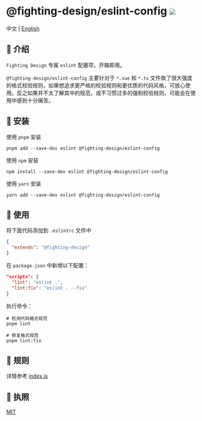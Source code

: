 # @fighting-design/eslint-config <a href="https://www.npmjs.com/package/@fighting-design/eslint-config"><img src="https://badgen.net/npm/v/@fighting-design/eslint-config" /></a>

中文 | <a href="https://github.com/FightingDesign/fighting-design/blob/master/packages/fighting-eslint-config/README.en-US.md">English</a>

## 🤟 介绍

`Fighting Design` 专属 `eslint` 配置项，开箱即用。

`@fighting-design/eslint-config` 主要针对于 `*.vue` 和 `*.ts` 文件做了很大强度的格式校验规则，如果想追求更严格的校验规则和更优质的代码风格，可放心使用。反之如果并不太了解其中的规范，或不习惯过多的强制校验规则，可能会在使用中感到十分痛苦。

## 🔑 安装

使用 `pnpm` 安装

```shell
pnpm add --save-dev eslint @fighting-design/eslint-config
```

使用 `npm` 安装

```shell
npm install --save-dev eslint @fighting-design/eslint-config
```

使用 `yarn` 安装

```shell
yarn add --save-dev eslint @fighting-design/eslint-config
```

## 🐳 使用

将下面代码添加到 `.eslintrc` 文件中

```json
{
  "extends": "@fighting-design"
}
```

在 `package.json` 中新增以下配置：

```json
"scripts": {
  "lint": "eslint .",
  "lint:fix": "eslint . --fix"
}
```

执行命令：

```shell
# 检测代码格式规范
pnpm lint

# 修复格式规范
pnpm lint:fix
```

## 🚧 规则

详情参考 [index.js](https://github.com/FightingDesign/fighting-design/blob/master/packages/fighting-eslint-config/index.js)

## 💬 执照

[MIT](https://github.com/FightingDesign/fighting-design/blob/master/packages/fighting-eslint-config/LICENSE)
